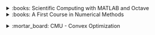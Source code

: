 <!-- !!!!!!!!!!!!!!!!!!!!! BOOKS !!!!!!!!!!!!!!!!!!!!!-->
<div>
<details>
<summary>:books: Scientific Computing with MATLAB and Octave</summary>
<div markdown='1'>

+ Author : [A. Quarteroni](https://cmcs.epfl.ch/people/quarteroni), [F. Saleri](http://www.mat.unimi.it/users/saleri/),[P. Gervasio](http://paola-gervasio.unibs.it/).
+ Review : Good book which is very well structured to read all at once. Although it is mostly focused on application of numerical methods, it still keeps a good mathematical rigor. Although the initial chapters aren't very math-heavy, you should have good understanding of analysis to really enjoy mthe very interesting final chapters.
+ Recommend as : 
    * Book for people who have a descent understanding of analysis and want to start applying these concepts to more practical problems.
    * Complement to a numerical analysis course, to improve your understanding and start coding.
    * Self-paced book for young applied mathematicians/engineers who would like to learn MATLAB while understanding the power of numerical tools.
+ Notes : Prof. Quarteroni was my first professor of a class linking math and computer science. His course was probably my favorite at EPFL and he always had great examples of how he applied some methods to a variety of different domains.
+ Level : Intermediate. 
+ [Link](https://www.amazon.com/Scientific-Computing-Computational-Science-Engineering/dp/364245366X)
+ Price : ~50$

</div>
</details>
</div> 

<div>
<details>
<summary>:books: A First Course in Numerical Methods</summary>
<div markdown='1'>

+ Author : [U. Ascher](http://www.cs.ubc.ca/~ascher/), [C. Greif](https://www.cs.ubc.ca/~greif/).
+ Review : Relatively good book for an introduction to numerical methods. I really enjoy the comments you will find in colored boxed. It is written pretty informally both in language and mathematical rigor, and is more focused on application with little proofs/derivations. Although it does a good job covering many different topics it doesn't go enough into details and thus can be hard to understand. Overall good book if you know what you are doing.
+ Recommend as : 
    * Book if you already had an introduction class on numerical methods long time ago and would like to refresh all the topics you had covered, as well a their applications. 
    * Complement to a numerical analysis course.
+ Level : Intermediate. 
+ [Link](https://www.amazon.com/Numerical-Methods-Computational-Science-Engineering/dp/0898719976/ref=cm_cr_arp_d_product_top?ie=UTF8)
+ Price : ~100$

</div>
</details>
</div> 


<p></p>
<!-- !!!!!!!!!!!!!!!!!!!!! CLASSES !!!!!!!!!!!!!!!!!!!!!-->
<div>
<details>
<summary>:mortar_board: CMU - Convex Optimization </summary>
<div markdown='1'>

+ Author : [Javier Peña](http://www.andrew.cmu.edu/user/jfp/), [Ryan Tibshirani](http://www.stat.cmu.edu/~ryantibs/)
+ Review : Very good class covering optimization while keeping in mind applications to machine learning. Both professors do a very good job to give mathematical intuition of the important concepts and algorithms in covex optimization. The class is focused on computational and numerical methods, so you don't have much real proofs. You definitely not need to know about ML to watch it but if you might get more ideas about how to use these concepts in practice. You should have good linear algebra knowledge.
+ Recommend as : 
    * Course for anyone who knows about basic machine learning but not much about optimization which is essential in ML.
    * Introductory class to convex optimization.
+ Level : Intermediate. 
+ [Link](http://www.stat.cmu.edu/~ryantibs/convexopt/)

</div>
</details>
</div> 

